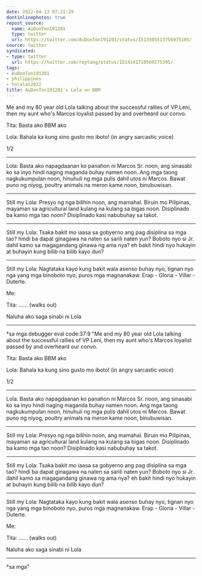 ```yaml
---
date: 2022-04-13 07:21:29
dontinlinephotos: true
repost_source:
  name: AuDonTon191201
  type: twitter
  url: https://twitter.com/AuDonTon191201/status/1513505513756975105/
source: twitter
syndicated:
- type: twitter
  url: https://twitter.com/roytang/status/1514141710569275395/
tags:
- AuDonTon191201
- philippines
- halalan2022
title: AuDonTon191201's Lola on BBM
---
```


Me and my 80 year old Lola talking about the successful rallies of VP Leni, then my aunt who's Marcos loyalist passed by and overheard our convo.



Tita: Basta ako BBM ako

Lola: Bahala ka kung sino gusto mo iboto! (in angry sarcastic voice) 



1/2

---

Lola: Basta ako napagdaanan ko panahon ni Marcos Sr. noon, ang sinasabi ko sa inyo hindi naging maganda buhay namen noon. Ang mga taong nagkukumpulan noon, hinuhuli ng mga pulis dahil utos ni Marcos. Bawat puno ng niyog, poultry animals na meron kame noon, binubuwisan.

---

Still my Lola: Presyo ng nga bilihin noon, ang mamahal. Biruin mo Pilipinas, mayaman sa agricultural land kulang na kulang sa bigas noon. Disiplinado ba kamo mga tao noon? Disiplinado kasi nabubuhay sa takot.

---

Still my Lola: Tsaka bakit mo iaasa sa gobyerno ang pag disiplina sa mga tao? hindi ba dapat ginagawa na naten sa sarili naten yun? Boboto nyo si Jr. dahil kamo sa magagandang ginawa ng ama nya? eh bakit hindi nyo hukayin at buhayin kung bilib na bilib kayo dun?

---

Still my Lola: Nagtataka kayo kung bakit wala asenso buhay nyo, tignan nyo nga yang mga binoboto nyo, puros mga magnanakaw. Erap - Gloria - Villar - Duterte.

Me: 

Tita: ...... (walks out) 



Naluha ako saga sinabi ni Lola 

---

*sa mga debugger eval code:37:9
"Me and my 80 year old Lola talking about the successful rallies of VP Leni, then my aunt who's Marcos loyalist passed by and overheard our convo.



Tita: Basta ako BBM ako

Lola: Bahala ka kung sino gusto mo iboto! (in angry sarcastic voice) 



1/2

---

Lola: Basta ako napagdaanan ko panahon ni Marcos Sr. noon, ang sinasabi ko sa inyo hindi naging maganda buhay namen noon. Ang mga taong nagkukumpulan noon, hinuhuli ng mga pulis dahil utos ni Marcos. Bawat puno ng niyog, poultry animals na meron kame noon, binubuwisan.

---

Still my Lola: Presyo ng nga bilihin noon, ang mamahal. Biruin mo Pilipinas, mayaman sa agricultural land kulang na kulang sa bigas noon. Disiplinado ba kamo mga tao noon? Disiplinado kasi nabubuhay sa takot.

---

Still my Lola: Tsaka bakit mo iaasa sa gobyerno ang pag disiplina sa mga tao? hindi ba dapat ginagawa na naten sa sarili naten yun? Boboto nyo si Jr. dahil kamo sa magagandang ginawa ng ama nya? eh bakit hindi nyo hukayin at buhayin kung bilib na bilib kayo dun?

---

Still my Lola: Nagtataka kayo kung bakit wala asenso buhay nyo, tignan nyo nga yang mga binoboto nyo, puros mga magnanakaw. Erap - Gloria - Villar - Duterte.

Me: 

Tita: ...... (walks out) 



Naluha ako saga sinabi ni Lola 

---

*sa mga"